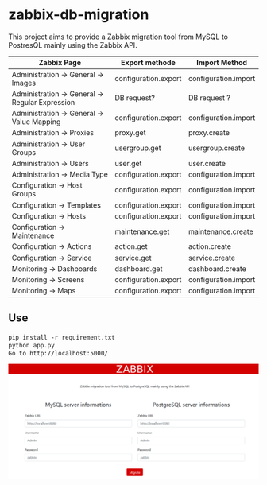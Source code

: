 # zabbix-db-migration
This project aims to provide a Zabbix migration tool from MySQL to PostresQL mainly using the Zabbix API.

| Zabbix Page                                     | Export methode       | Import Method         |
|-------------------------------------------------|----------------------|-----------------------|
| Administration -> General -> Images             | configuration.export | configuration.import  |
| Administration -> General -> Regular Expression |  DB request?         |  DB request ?         |
| Administration -> General -> Value Mapping      | configuration.export | configuration.import  |
| Administration -> Proxies                       | proxy.get            | proxy.create          |
| Administration -> User Groups                   | usergroup.get        | usergroup.create      |
| Administration -> Users                         | user.get             | user.create           |
| Administration -> Media Type                    | configuration.export | configuration.import  |
| Configuration -> Host Groups                    | configuration.export | configuration.import  |
| Configuration -> Templates                      | configuration.export | configuration.import  |
| Configuration -> Hosts                          | configuration.export | configuration.import  |
| Configuration -> Maintenance                    | maintenance.get      | maintenance.create    |
| Configuration -> Actions                        | action.get           | action.create         |
| Configuration -> Service                        | service.get          | service.create        |
| Monitoring -> Dashboards                        | dashboard.get        | dashboard.create      |
| Monitoring -> Screens                           | configuration.export | configuration.import  |
| Monitoring -> Maps                              | configuration.export | configuration.import  |

## Use

```
pip install -r requirement.txt
python app.py
Go to http://localhost:5000/
```

![flask](/static/img/flask.png "bootstrap flask")



